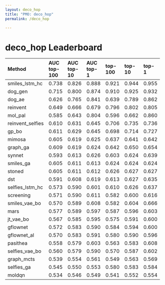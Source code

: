 ```yaml
---
layout: deco_hop
title: "PMO: deco_hop"
permalink: /deco_hop

---
```


# deco_hop Leaderboard




| Method | AUC top-100 | AUC top-10 | AUC top-1 | top-100 | top-10 | top-1 |
| :--- | :------------- | :--- | :--- | :--- | :--- | :--- |
| smiles_lstm_hc | 0.738 | 0.826 | 0.888 | 0.921 | 0.944 | 0.955 |
| dog_gen | 0.715 | 0.800 | 0.874 | 0.910 | 0.925 | 0.932 |
| dog_ae | 0.626 | 0.765 | 0.841 | 0.639 | 0.789 | 0.862 |
| reinvent | 0.649 | 0.666 | 0.679 | 0.796 | 0.802 | 0.805 |
| mol_pal | 0.585 | 0.643 | 0.804 | 0.596 | 0.662 | 0.860 |
| reinvent_selfies | 0.610 | 0.631 | 0.645 | 0.706 | 0.735 | 0.736 |
| gp_bo | 0.611 | 0.629 | 0.645 | 0.698 | 0.714 | 0.727 |
| mimosa | 0.605 | 0.619 | 0.625 | 0.637 | 0.641 | 0.642 |
| graph_ga | 0.609 | 0.619 | 0.624 | 0.642 | 0.650 | 0.654 |
| synnet | 0.593 | 0.613 | 0.626 | 0.603 | 0.624 | 0.639 |
| smiles_ga | 0.605 | 0.611 | 0.613 | 0.624 | 0.624 | 0.624 |
| stoned | 0.605 | 0.611 | 0.612 | 0.626 | 0.627 | 0.627 |
| dst | 0.591 | 0.608 | 0.619 | 0.613 | 0.627 | 0.635 |
| selfies_lstm_hc | 0.573 | 0.590 | 0.601 | 0.610 | 0.626 | 0.637 |
| screening | 0.571 | 0.590 | 0.611 | 0.582 | 0.600 | 0.616 |
| smiles_vae_bo | 0.570 | 0.589 | 0.608 | 0.582 | 0.604 | 0.666 |
| mars | 0.577 | 0.589 | 0.597 | 0.587 | 0.596 | 0.603 |
| jt_vae_bo | 0.567 | 0.585 | 0.595 | 0.575 | 0.591 | 0.600 |
| gflownet | 0.572 | 0.583 | 0.590 | 0.584 | 0.594 | 0.600 |
| gflownet_al | 0.570 | 0.583 | 0.591 | 0.580 | 0.590 | 0.596 |
| pasithea | 0.558 | 0.579 | 0.603 | 0.563 | 0.583 | 0.608 |
| selfies_vae_bo | 0.560 | 0.579 | 0.590 | 0.570 | 0.587 | 0.602 |
| graph_mcts | 0.539 | 0.554 | 0.561 | 0.549 | 0.563 | 0.569 |
| selfies_ga | 0.545 | 0.550 | 0.553 | 0.580 | 0.583 | 0.584 |
| moldqn | 0.534 | 0.546 | 0.549 | 0.541 | 0.552 | 0.554 |


